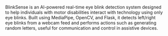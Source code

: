 BlinkSense is an AI-powered real-time eye blink detection system designed to help individuals with motor disabilities interact with technology using only eye blinks. Built using MediaPipe, OpenCV, and Flask, it detects left/right eye blinks from a webcam feed and performs actions such as generating random letters, useful for communication and control in assistive devices.
